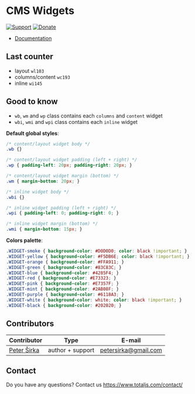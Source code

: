 # CMS Widgets

[![Support](https://www.totaljs.com/img/button-support.png)](https://www.totaljs.com/support/) [![Donate](https://www.totaljs.com/img/button-donate.png)](https://www.totaljs.com/#make-a-donation)

- [Documentation](https://wiki.totaljs.com/?q=cms+widgets)

## Last counter

- layout `wl103`
- columns/content `wc193`
- inline `wi145`

## Good to know

- `wb`, `wm` and `wp` class contains each `columns` and `content` widget
- `wbi`, `wmi` and `wpi` class contains each `inline` widget

__Default global styles__:

```css
/* content/layout widget body */
.wb {}

/* content/layout widget padding (left + right) */
.wp { padding-left: 20px; padding-right: 20px; }

/* content/layout widget margin (bottom) */
.wm { margin-bottom: 20px; }

/* inline widget body */
.wbi {}

/* inline widget padding (left + right) */
.wpi { padding-left: 0; padding-right: 0; }

/* inline widget margin (bottom) */
.wmi { margin-bottom: 15px; }
```

__Colors palette__:

```css
.WIDGET-smoke { background-color: #D0D0D0; color: black !important; }
.WIDGET-yellow { background-color: #F5DB6E; color: black !important; }
.WIDGET-orange { background-color: #FFA911; }
.WIDGET-green { background-color: #83C83C; }
.WIDGET-blue { background-color: #4285F4; }
.WIDGET-red { background-color: #E73323; }
.WIDGET-pink { background-color: #E7357F; }
.WIDGET-mint { background-color: #2AB08F; }
.WIDGET-purple { background-color: #6118A3; }
.WIDGET-white { background-color: white; color: black !important; }
.WIDGET-black { background-color: #202020; }
```

## Contributors

| Contributor | Type | E-mail |
|-------------|------|--------|
| [Peter Širka](https://github.com/petersirka) | author + support | <petersirka@gmail.com> |

## Contact

Do you have any questions? Contact us <https://www.totaljs.com/contact/>

[license-image]: https://img.shields.io/badge/license-MIT-blue.svg?style=flat
[license-url]: license.txt
